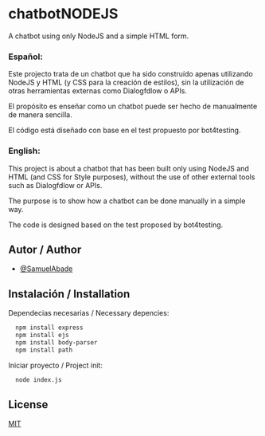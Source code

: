 # chatbotNODEJS
A chatbot using only NodeJS and a simple HTML form.

### Español:
Este projecto trata de un chatbot que ha sido construído apenas utilizando NodeJS y HTML (y CSS para la creación de estilos), sin la utilización de otras herramientas externas como Dialogfdlow o APIs. 

El propósito es enseñar como un chatbot puede ser hecho de manualmente de manera sencilla.

El código está diseñado con base en el test propuesto por bot4testing.

### English:
This project is about a chatbot that has been built only using NodeJS and HTML (and CSS for Style purposes), without the use of other external tools such as Dialogfdlow or APIs.

The purpose is to show how a chatbot can be done manually in a simple way.

The code is designed based on the test proposed by bot4testing.

## Autor / Author

- [@SamuelAbade](https://www.github.com/SamuelAbade)


## Instalación / Installation

Dependecias necesarias / Necessary depencies:

```bash
  npm install express
  npm install ejs
  npm install body-parser
  npm install path
```

Iniciar proyecto / Project init:

```bash
  node index.js
``` 
## License

[MIT](https://choosealicense.com/licenses/mit/)
